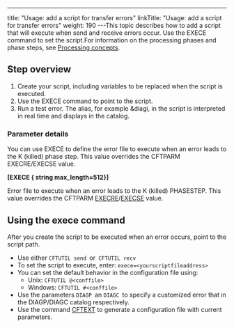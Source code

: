 ---
title: "Usage: add a script for transfer errors"
linkTitle: "Usage: add a script for transfer errors"
weight: 190
---This topic describes how to add a script that will execute when send and receive errors occur. Use the EXECE command to set the script.For information on the processing phases and phase steps, see [Processing concepts](../../phase_and_phasestep).

## Step overview

1. Create your script, including variables to be replaced when the script is executed.
1. Use the EXECE command to point to the script.
1. Run a test error. The alias, for example &diagi, in the script is interpreted in real time and displays in the catalog.

### Parameter details

You can use EXECE to define the error file to execute when an error leads to the K (killed) phase step. This value overrides the CFTPARM EXECRE/EXECSE value.

****[EXECE { string max_length=512}]****

Error file to execute when an error leads to the K (killed) PHASESTEP. This value overrides the CFTPARM [EXECRE](../../../c_intro_userinterfaces/command_summary/parameter_intro/execre)/[EXECSE](../../../c_intro_userinterfaces/command_summary/parameter_intro/execse) value.

## Using the exece command

After you create the script to be executed when an error occurs, point to the script path.

- Use either `CFTUTIL send `or` CFTUTIL recv`
- To set the script to execute, enter: `exece=<yourscriptfileaddress>`
- You can set the default behavior in the configuration file using:
    -   Unix: `CFTUTIL @<conffile>`
    -   Windows: `CFTUTIL #<conffile> `
- Use the parameters `DIAGP `an `DIAGC `to specify a customized error that in the DIAGP/DIAGC catalog respectively.
- Use the command [CFTEXT](../../../c_intro_userinterfaces/about_cftutil/configuring_cft_start_here/cftext_command) to generate a configuration file with current parameters.
